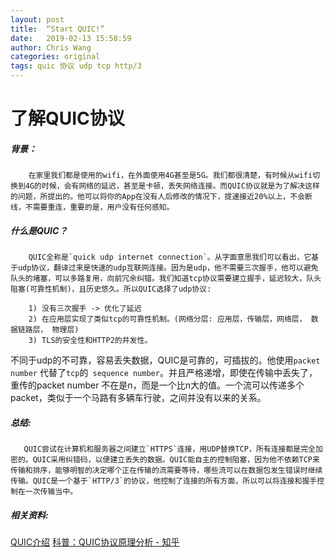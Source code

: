 ```yaml
---
layout: post
title:  “Start QUIC!”
date:   2019-02-13 15:58:59
author: Chris Wang
categories: original
tags: quic 协议 udp tcp http/3
---
```


#  了解QUIC协议
##### 背景：
        在家里我们都是使用的wifi，在外面使用4G甚至是5G。我们都很清楚，有时候从wifi切换到4G的时候，会有网络的延迟，甚至是卡顿，丢失网络连接。而QUIC协议就是为了解决这样的问题，所提出的。他可以将你的App在没有人后修改的情况下，提速接近20%以上，不会断线，不需要重连，重要的是，用户没有任何感知。

##### 什么是QUIC？
        QUIC全称是`quick udp internet connection`。从字面意思我们可以看出，它基于udp协议，翻译过来是快速的udp互联网连接。因为是udp，他不需要三次握手，他可以避免队头的堵塞，可以多路复用，向前冗余纠错。我们知道tcp协议需要建立握手，延迟较大，队头阻塞(可靠性机制)，且历史悠久。所以QUIC选择了udp协议: 
`````
	1) 没有三次握手 -> 优化了延迟
	2) 在应用层实现了类似tcp的可靠性机制。(网络分层: 应用层，传输层，网络层， 数据链路层， 物理层)
	3) TLS的安全性和HTTP2的并发性。
`````
不同于udp的不可靠，容易丢失数据，QUIC是可靠的，可插拔的。他使用`packet number` 代替了`tcp`的` sequence number`。并且严格递增，即使在传输中丢失了，重传的packet number 不在是n，而是一个比n大的值。一个流可以传递多个packet，类似于一个马路有多辆车行驶，之间并没有以来的关系。

##### 总结: 
       QUIC尝试在计算机和服务器之间建立`HTTPS`连接，用UDP替换TCP，所有连接都是完全加密的。QUIC采用纠错码，以便建立丢失的数据。QUIC能自主的控制阻塞，因为他不依赖TCP来传输和排序，能够明智的决定哪个正在传输的流需要等待，哪些流可以在数据包发生错误时继续传输。QUIC是一个基于`HTTP/3`的协议，他控制了连接的所有方面，所以可以将连接和握手控制在一次传输当中。

##### 相关资料:
[QUIC介绍](https://blog.cloudflare.com/the-quicening/)
[科普：QUIC协议原理分析 - 知乎](https://zhuanlan.zhihu.com/p/32553477)